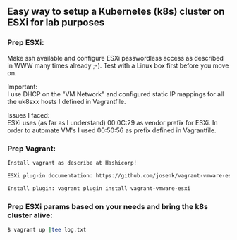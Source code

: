 ## Easy way to setup a Kubernetes (k8s) cluster on ESXi for lab purposes

### Prep ESXi:
Make ssh available and configure ESXi passwordless access as
described in WWW many times already ;-).
Test with a Linux box first before you move on.

Important:
<br>
I use DHCP on the "VM Network" and configured static IP mappings
for all the uk8sxx hosts I defined in Vagrantfile.

Issues I faced:
<br>
ESXi uses (as far as I understand) 00:0C:29 as vendor prefix for ESXi.
In order to automate VM's I used 00:50:56 as prefix defined in Vagrantfile.

### Prep Vagrant:

```bash
Install vagrant as describe at Hashicorp!

ESXi plug-in documentation: https://github.com/josenk/vagrant-vmware-esxi

Install plugin: vagrant plugin install vagrant-vmware-esxi

```

### Prep ESXi params based on your needs and bring the k8s cluster alive:

```bash
$ vagrant up |tee log.txt
```

